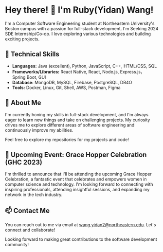 # Hey there! 👋 I'm Ruby(Yidan) Wang!

I'm a Computer Software Engineering student at Northeastern University's Boston campus with a passion for full-stack development. I'm Seeking 2024 SDE Internship/Co-op. I love exploring various technologies and building exciting projects.

## 🚀 Technical Skills

- **Languages:** Java (excellent), Python, JavaScript, C++, HTML/CSS, SQL
- **Frameworks/Libraries:** React Native, React, Node.js, Express.js， Spring Boot, GUI
- **Database:** MongoDB, MySQL, Firebase, PostgreSQL, DB4O
- **Tools:** Docker, Linux, Git, Shell, AWS, Postman, Figma

## 🌱 About Me

I'm currently honing my skills in full-stack development, and I'm always eager to learn new things and take on challenging projects. My curiosity drives me to explore different areas of software engineering and continuously improve my abilities.

Feel free to explore my repositories for my projects and code!

## 🎉 Upcoming Event: Grace Hopper Celebration (GHC 2023)

I'm thrilled to announce that I'll be attending the upcoming Grace Hopper Celebration, a fantastic event that celebrates and empowers women in computer science and technology. I'm looking forward to connecting with inspiring professionals, attending insightful sessions, and expanding my network in the tech industry.

## 📫 Contact Me

You can reach out to me via email at wang.yidan2@northeastern.edu. Let's connect and collaborate!

Looking forward to making great contributions to the software development community!


